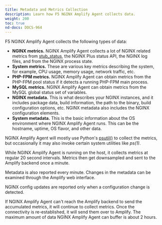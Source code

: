 ```yaml
---
title: Metadata and Metrics Collection
description: Learn how F5 NGINX Amplify Agent collects data.
weight: 200
toc: true
nd-docs: DOCS-964
---
```


F5 NGINX Amplify Agent collects the following types of data:

  * **NGINX metrics.** NGINX Amplify Agent collects a lot of NGINX related metrics from [stub_status](http://nginx.org/en/docs/http/ngx_http_stub_status_module.html), the NGINX Plus status API, the NGINX log files, and from the NGINX process state.
  * **System metrics.** These are various key metrics describing the system, for example, CPU usage, memory usage, network traffic, etc.
  * **PHP-FPM metrics.** NGINX Amplify Agent can obtain metrics from the PHP-FPM pool status if it detects a running PHP-FPM main process.
  * **MySQL metrics.** NGINX Amplify Agent can obtain metrics from the MySQL global status set of variables.
  * **NGINX metadata.** This is what describes your NGINX instances, and it includes package data, build information, the path to the binary, build configuration options, etc. NGINX metadata also includes the NGINX configuration elements.
  * **System metadata.** This is the basic information about the OS environment where NGINX Amplify Agent runs. This can be the hostname, uptime, OS flavor, and other data.

NGINX Amplify Agent will mostly use Python's [psutil()](https://github.com/giampaolo/psutil) to collect the metrics, but occasionally it may also invoke certain system utilities like *ps(1)*.

While NGINX Amplify Agent is running on the host, it collects metrics at regular 20 second intervals. Metrics then get downsampled and sent to the Amplify backend once a minute.

Metadata is also reported every minute. Changes in the metadata can be examined through the Amplify web interface.

NGINX config updates are reported only when a configuration change is detected.

If NGINX Amplify Agent can't reach the Amplify backend to send the accumulated metrics, it will continue to collect metrics. Once the connectivity is re-established, it will send them over to Amplify. The maximum amount of data NGINX Amplify Agent can buffer is about 2 hours.

